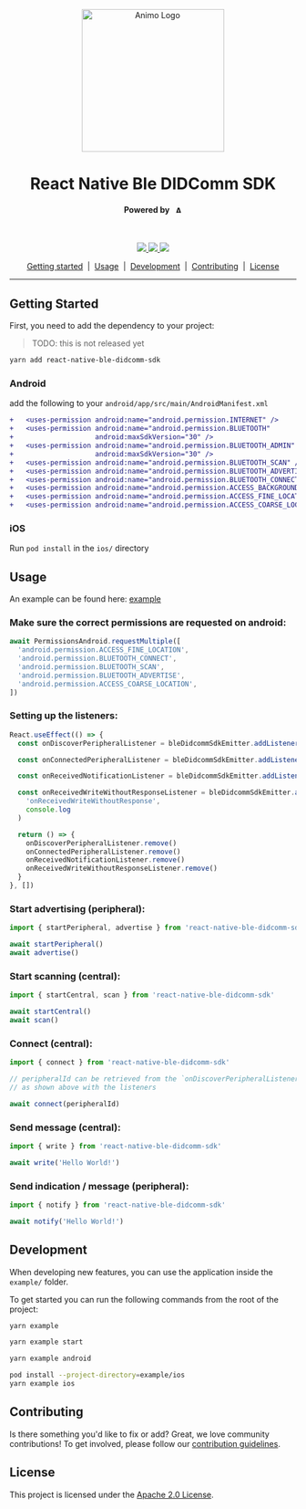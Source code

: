 <p align="center">
  <picture>
   <source media="(prefers-color-scheme: light)" srcset="https://res.cloudinary.com/animo-solutions/image/upload/v1656578320/animo-logo-light-no-text_ok9auy.svg">
   <source media="(prefers-color-scheme: dark)" srcset="https://res.cloudinary.com/animo-solutions/image/upload/v1656578320/animo-logo-dark-no-text_fqqdq9.svg">
   <img alt="Animo Logo" height="250px" />
  </picture>
</p>

<h1 align="center" ><b>React Native Ble DIDComm SDK</b></h1>

<h4 align="center">Powered by &nbsp; 
  <picture>
    <source media="(prefers-color-scheme: light)" srcset="https://res.cloudinary.com/animo-solutions/image/upload/v1656579715/animo-logo-light-text_cma2yo.svg">
    <source media="(prefers-color-scheme: dark)" srcset="https://res.cloudinary.com/animo-solutions/image/upload/v1656579715/animo-logo-dark-text_uccvqa.svg">
    <img alt="Animo Logo" height="12px" />
  </picture>
</h4><br>

<!-- TODO: Add relevant badges, like CI/CD, license, codecov, etc. -->

<p align="center">
  <a href="https://typescriptlang.org">
    <img src="https://img.shields.io/badge/%3C%2F%3E-TypeScript-%230074c1.svg" />
  </a>
  <a href="https://yarnpkg.com">
    <img src="https://img.shields.io/badge/yarn-workspaces-2188b6" />
  </a>
  <a href="https://opensource.org/licenses/Apache-2.0">
    <img src="https://img.shields.io/badge/License-Apache_2.0-yellowgreen.svg" />
  </a>
</p>

<p align="center">
  <a href="#getting-started">Getting started</a> 
  &nbsp;|&nbsp;
  <a href="#usage">Usage</a> 
  &nbsp;|&nbsp;
  <a href="#development">Development</a> 
  &nbsp;|&nbsp;
  <a href="#contributing">Contributing</a> 
  &nbsp;|&nbsp;
  <a href="#contributing">License</a> 
</p>

---

## Getting Started

First, you need to add the dependency to your project:

> TODO: this is not released yet

```sh
yarn add react-native-ble-didcomm-sdk
```

### Android

add the following to your `android/app/src/main/AndroidManifest.xml`

```diff
+   <uses-permission android:name="android.permission.INTERNET" />
+   <uses-permission android:name="android.permission.BLUETOOTH"
+                    android:maxSdkVersion="30" />
+   <uses-permission android:name="android.permission.BLUETOOTH_ADMIN"
+                    android:maxSdkVersion="30" />
+   <uses-permission android:name="android.permission.BLUETOOTH_SCAN" />
+   <uses-permission android:name="android.permission.BLUETOOTH_ADVERTISE" />
+   <uses-permission android:name="android.permission.BLUETOOTH_CONNECT" />
+   <uses-permission android:name="android.permission.ACCESS_BACKGROUND_LOCATION" />
+   <uses-permission android:name="android.permission.ACCESS_FINE_LOCATION" />
+   <uses-permission android:name="android.permission.ACCESS_COARSE_LOCATION" />
```

### iOS

Run `pod install` in the `ios/` directory

## Usage

An example can be found here: [example](./example/src/App.tsx)

### Make sure the correct permissions are requested on android:

```typescript
await PermissionsAndroid.requestMultiple([
  'android.permission.ACCESS_FINE_LOCATION',
  'android.permission.BLUETOOTH_CONNECT',
  'android.permission.BLUETOOTH_SCAN',
  'android.permission.BLUETOOTH_ADVERTISE',
  'android.permission.ACCESS_COARSE_LOCATION',
])
```

### Setting up the listeners:

```typescript
React.useEffect(() => {
  const onDiscoverPeripheralListener = bleDidcommSdkEmitter.addListener('onDiscoverPeripheral', console.log)

  const onConnectedPeripheralListener = bleDidcommSdkEmitter.addListener('onConnectedPeripheral', console.log)

  const onReceivedNotificationListener = bleDidcommSdkEmitter.addListener('onReceivedNotification', console.log)

  const onReceivedWriteWithoutResponseListener = bleDidcommSdkEmitter.addListener(
    'onReceivedWriteWithoutResponse',
    console.log
  )

  return () => {
    onDiscoverPeripheralListener.remove()
    onConnectedPeripheralListener.remove()
    onReceivedNotificationListener.remove()
    onReceivedWriteWithoutResponseListener.remove()
  }
}, [])
```

### Start advertising (peripheral):

```typescript
import { startPeripheral, advertise } from 'react-native-ble-didcomm-sdk'

await startPeripheral()
await advertise()
```

### Start scanning (central):

```typescript
import { startCentral, scan } from 'react-native-ble-didcomm-sdk'

await startCentral()
await scan()
```

### Connect (central):

```typescript
import { connect } from 'react-native-ble-didcomm-sdk'

// peripheralId can be retrieved from the `onDiscoverPeripheralListener`
// as shown above with the listeners

await connect(peripheralId)
```

### Send message (central):

```typescript
import { write } from 'react-native-ble-didcomm-sdk'

await write('Hello World!')
```

### Send indication / message (peripheral):

```typescript
import { notify } from 'react-native-ble-didcomm-sdk'

await notify('Hello World!')
```

## Development

When developing new features, you can use the application inside the `example/` folder.

To get started you can run the following commands from the root of the project:

```sh
yarn example

yarn example start

yarn example android

pod install --project-directory=example/ios
yarn example ios
```

## Contributing

Is there something you'd like to fix or add? Great, we love community
contributions! To get involved, please follow our [contribution
guidelines](./CONTRIBUTING.md).

## License

This project is licensed under the [Apache 2.0
License](https://opensource.org/licenses/Apache-2.0).
